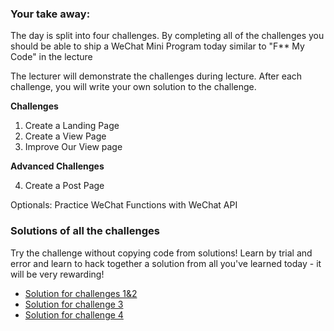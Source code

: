 ### Your take away:

The day is split into four challenges. By completing all of the challenges you should be able to ship a WeChat Mini Program today similar to "F** My Code" in the lecture

The lecturer will demonstrate the challenges during lecture. After each challenge, you will write your own solution to the challenge.

**Challenges**

1. Create a Landing Page
2. Create a View Page
3. Improve Our View page

**Advanced Challenges**

4. Create a Post Page

Optionals:  Practice WeChat Functions with WeChat API


### Solutions of all the challenges
Try the challenge without copying code from solutions!
Learn by trial and error and learn to hack together a solution from all you've learned today - it will be very rewarding!

- [Solution for challenges 1&2](https://github.com/pitipon/MP-FMC-V1)
- [Solution for challenge 3](https://github.com/pitipon/MP-FMC-V2)
- [Solution for challenge 4](https://github.com/pitipon/MP-FMC-V3)